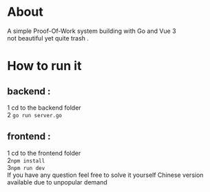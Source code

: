 # About
  A simple Proof-Of-Work system building with Go and Vue 3   
  not beautiful yet quite trash . 
# How to run it
##  backend :  
  1 cd to the backend folder   
  2 `go run server.go`  
##  frontend :  
  1 cd to the frontend folder  
  2`npm install`  
  3`npm run dev`  
If you have any question feel free to solve it yourself
Chinese version available due to unpopular demand
